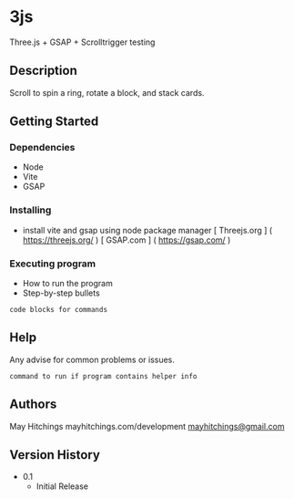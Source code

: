 

# 3js

Three.js + GSAP + Scrolltrigger testing

## Description

Scroll to spin a ring, rotate a block, and stack cards.

## Getting Started

### Dependencies

* Node
* Vite
* GSAP

### Installing

* install vite and gsap using node package manager
[ Threejs.org ] ( https://threejs.org/ )
[ GSAP.com ] ( https://gsap.com/ )

### Executing program

* How to run the program
* Step-by-step bullets
```
code blocks for commands
```

## Help

Any advise for common problems or issues.
```
command to run if program contains helper info
```

## Authors

May Hitchings
mayhitchings.com/development
mayhitchings@gmail.com


## Version History

* 0.1
    * Initial Release

